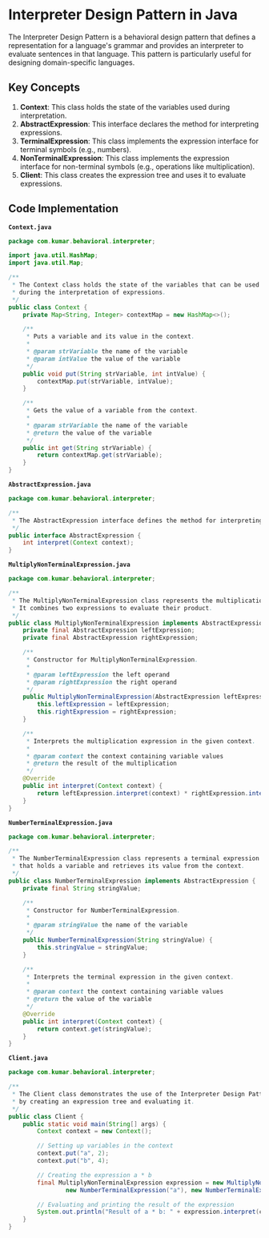 # Interpreter Design Pattern in Java

The Interpreter Design Pattern is a behavioral design pattern that defines a representation for a language's grammar and provides an interpreter to evaluate sentences in that language. This pattern is particularly useful for designing domain-specific languages.

## Key Concepts

1. **Context**: This class holds the state of the variables used during interpretation.
2. **AbstractExpression**: This interface declares the method for interpreting expressions.
3. **TerminalExpression**: This class implements the expression interface for terminal symbols (e.g., numbers).
4. **NonTerminalExpression**: This class implements the expression interface for non-terminal symbols (e.g., operations like multiplication).
5. **Client**: This class creates the expression tree and uses it to evaluate expressions.

## Code Implementation

**`Context.java`**

```java
package com.kumar.behavioral.interpreter;

import java.util.HashMap;
import java.util.Map;

/**
 * The Context class holds the state of the variables that can be used
 * during the interpretation of expressions.
 */
public class Context {
    private Map<String, Integer> contextMap = new HashMap<>();

    /**
     * Puts a variable and its value in the context.
     *
     * @param strVariable the name of the variable
     * @param intValue the value of the variable
     */
    public void put(String strVariable, int intValue) {
        contextMap.put(strVariable, intValue);
    }

    /**
     * Gets the value of a variable from the context.
     *
     * @param strVariable the name of the variable
     * @return the value of the variable
     */
    public int get(String strVariable) {
        return contextMap.get(strVariable);
    }
}
```
**`AbstractExpression.java`**

```java
package com.kumar.behavioral.interpreter;

/**
 * The AbstractExpression interface defines the method for interpreting expressions.
 */
public interface AbstractExpression {
    int interpret(Context context);
}
```
**`MultiplyNonTerminalExpression.java`**

```java
package com.kumar.behavioral.interpreter;

/**
 * The MultiplyNonTerminalExpression class represents the multiplication operation.
 * It combines two expressions to evaluate their product.
 */
public class MultiplyNonTerminalExpression implements AbstractExpression {
    private final AbstractExpression leftExpression;
    private final AbstractExpression rightExpression;

    /**
     * Constructor for MultiplyNonTerminalExpression.
     *
     * @param leftExpression the left operand
     * @param rightExpression the right operand
     */
    public MultiplyNonTerminalExpression(AbstractExpression leftExpression, AbstractExpression rightExpression) {
        this.leftExpression = leftExpression;
        this.rightExpression = rightExpression;
    }

    /**
     * Interprets the multiplication expression in the given context.
     *
     * @param context the context containing variable values
     * @return the result of the multiplication
     */
    @Override
    public int interpret(Context context) {
        return leftExpression.interpret(context) * rightExpression.interpret(context);
    }
}
```
**`NumberTerminalExpression.java`**

```java
package com.kumar.behavioral.interpreter;

/**
 * The NumberTerminalExpression class represents a terminal expression
 * that holds a variable and retrieves its value from the context.
 */
public class NumberTerminalExpression implements AbstractExpression {
    private final String stringValue;

    /**
     * Constructor for NumberTerminalExpression.
     *
     * @param stringValue the name of the variable
     */
    public NumberTerminalExpression(String stringValue) {
        this.stringValue = stringValue;
    }

    /**
     * Interprets the terminal expression in the given context.
     *
     * @param context the context containing variable values
     * @return the value of the variable
     */
    @Override
    public int interpret(Context context) {
        return context.get(stringValue);
    }
}
```
**`Client.java`**

```java
package com.kumar.behavioral.interpreter;

/**
 * The Client class demonstrates the use of the Interpreter Design Pattern
 * by creating an expression tree and evaluating it.
 */
public class Client {
    public static void main(String[] args) {
        Context context = new Context();

        // Setting up variables in the context
        context.put("a", 2);
        context.put("b", 4);

        // Creating the expression a * b
        final MultiplyNonTerminalExpression expression = new MultiplyNonTerminalExpression(
                new NumberTerminalExpression("a"), new NumberTerminalExpression("b"));

        // Evaluating and printing the result of the expression
        System.out.println("Result of a * b: " + expression.interpret(context));
    }
}
```
